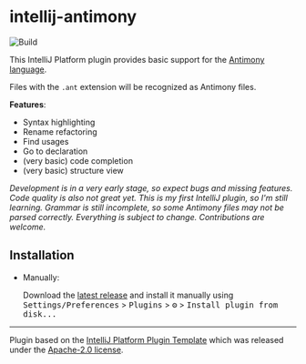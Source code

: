 # intellij-antimony

![Build](https://github.com/dweindl/intellij-antimony/workflows/Build/badge.svg)
<!--
[![Version](https://img.shields.io/jetbrains/plugin/v/PLUGIN_ID.svg)](https://plugins.jetbrains.com/plugin/PLUGIN_ID)
[![Downloads](https://img.shields.io/jetbrains/plugin/d/PLUGIN_ID.svg)](https://plugins.jetbrains.com/plugin/PLUGIN_ID)
-->

<!-- Plugin description -->
This IntelliJ Platform plugin provides basic support for the
[Antimony](https://doi.org/10.1093/bioinformatics/btp401)
[language](https://tellurium.readthedocs.io/en/latest/antimony.html).

Files with the `.ant` extension will be recognized as Antimony files.

**Features**:

* Syntax highlighting
* Rename refactoring
* Find usages
* Go to declaration
* (very basic) code completion
* (very basic) structure view
<!-- Plugin description end -->


*Development is in a very early stage, so expect bugs and missing features.
Code quality is also not great yet. This is my first IntelliJ plugin, so I'm still learning.
Grammar is still incomplete, so some Antimony files may not be parsed correctly.
Everything is subject to change. Contributions are welcome.*


<!--
## Template ToDo list

- [ ] Get familiar with the [template documentation][template].
- [ ] Adjust the [pluginGroup](./gradle.properties), [plugin ID](./src/main/resources/META-INF/plugin.xml) and [sources package](./src/main/kotlin).
- [x] Adjust the plugin description in `README` (see [Tips][docs:plugin-description])
- [ ] Review the [Legal Agreements](https://plugins.jetbrains.com/docs/marketplace/legal-agreements.html?from=IJPluginTemplate).
- [ ] [Publish a plugin manually](https://plugins.jetbrains.com/docs/intellij/publishing-plugin.html?from=IJPluginTemplate) for the first time.
- [ ] Set the `PLUGIN_ID` in the above README badges.
- [ ] Set the [Plugin Signing](https://plugins.jetbrains.com/docs/intellij/plugin-signing.html?from=IJPluginTemplate) related [secrets](https://github.com/JetBrains/intellij-platform-plugin-template#environment-variables).
- [ ] Set the [Deployment Token](https://plugins.jetbrains.com/docs/marketplace/plugin-upload.html?from=IJPluginTemplate).
--> 

## Installation
<!--
- Using the IDE built-in plugin system:
  
  <kbd>Settings/Preferences</kbd> > <kbd>Plugins</kbd> > <kbd>Marketplace</kbd> > <kbd>Search for "intellij-antimony"</kbd> >
  <kbd>Install</kbd>
-->

- Manually:

  Download the [latest release](https://github.com/dweindl/intellij-antimony/releases/latest) and install it manually using
  <kbd>Settings/Preferences</kbd> > <kbd>Plugins</kbd> > <kbd>⚙️</kbd> > <kbd>Install plugin from disk...</kbd>


---
Plugin based on the [IntelliJ Platform Plugin Template][template] which was released under the
[Apache-2.0 license](https://github.com/JetBrains/intellij-platform-plugin-template/blob/81206eb0c2c9af1336750a13e471155b4fd2bea8/LICENSE).

[template]: https://github.com/JetBrains/intellij-platform-plugin-template
[docs:plugin-description]: https://plugins.jetbrains.com/docs/intellij/plugin-user-experience.html#plugin-description-and-presentation
